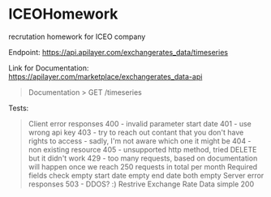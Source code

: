 # ICEOHomework
recrutation homework for ICEO company

Endpoint: https://api.apilayer.com/exchangerates_data/timeseries

Link for Documentation: https://apilayer.com/marketplace/exchangerates_data-api
> Documentation > GET /timeseries


Tests:
> Client error responses
  > 400 - invalid parameter start date
  > 401 - use wrong api key
  > 403 - try to reach out contant that you don't have rights to access - sadly, I'm not aware which one it might be
  > 404 - non existing resource
  > 405 - unsupported http method, tried DELETE but it didn't work
  > 429 - too many requests, based on documentation will happen once we reach 250 requests in total per month
> Required fields check
  > empty start date
  > empty end date
  > both empty
> Server error responses
  > 503 - DDOS? :)
> Restrive Exchange Rate Data
  > simple 200
